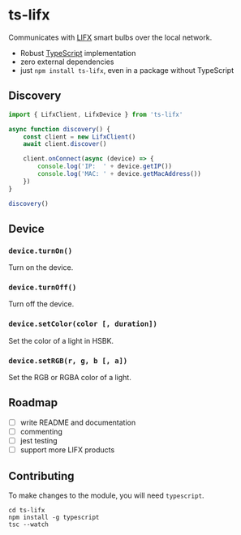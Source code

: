 # ts-lifx

Communicates with [LIFX](https://www.lifx.com/) smart bulbs over the local network.

- Robust [TypeScript](https://www.typescriptlang.org/) implementation
- zero external dependencies
- just `npm install ts-lifx`, even in a package without TypeScript

## Discovery

```typescript
import { LifxClient, LifxDevice } from 'ts-lifx'

async function discovery() {
	const client = new LifxClient()
	await client.discover()

	client.onConnect(async (device) => {
		console.log('IP:  ' + device.getIP())
		console.log('MAC: ' + device.getMacAddress())
	})
}

discovery()
```

## Device

### `device.turnOn()`

Turn on the device.

### `device.turnOff()`

Turn off the device.

### `device.setColor(color [, duration])`

Set the color of a light in HSBK.

### `device.setRGB(r, g, b [, a])`

Set the RGB or RGBA color of a light.

## Roadmap

- [ ] write README and documentation
- [ ] commenting
- [ ] jest testing
- [ ] support more LIFX products

## Contributing

To make changes to the module, you will need `typescript`.

```
cd ts-lifx
npm install -g typescript
tsc --watch
```
